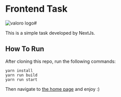 # Frontend Task
![valoro logo](http://valoro.xyz/wp-content/uploads/2019/09/New-Project-8.png)# 


This is a simple task developed by NextJs. 

## How To Run

After cloning this repo, run the following commands:

    yarn install
    yarn run build
    yarn run start

Then navigate to [the home page](http://localhost:3000/) and enjoy :)
